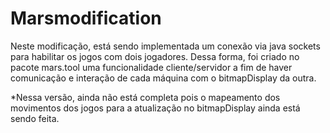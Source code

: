# Marsmodification
Neste modificação, está sendo implementada um conexão via java sockets para habilitar os jogos com dois jogadores. Dessa forma, foi criado 
no pacote mars.tool uma funcionalidade cliente/servidor a fim de haver comunicação e interação de cada máquina com o bitmapDisplay da outra.

*Nessa versão, ainda não está completa pois o mapeamento dos movimentos dos jogos para a atualização no bitmapDisplay ainda está sendo feita.
